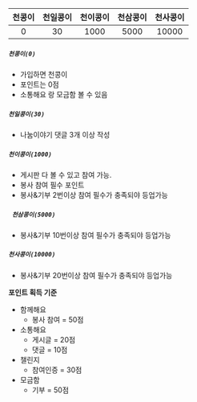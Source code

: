 | 천콩이  | 천일콩이 | 천이콩이 | 천삼콩이 | 천사콩이  |
| :--: | :--: | :--: | :--: | :---: |
|  0   |  30  | 1000 | 5000 | 10000 |

##### ` 천콩이(0) `

- 가입하면 천콩이  
- 포인트는 0점
- 소통해요 랑 모금함 볼 수 있음

##### ` 천일콩이(30) `

- 나눔이야기 댓글 3개 이상 작성

##### ` 천이콩이(1000) `

- 게시판 다 볼 수 있고 참여 가능.
- 봉사 참여 필수 포인트
- 봉사&기부 2번이상 참여 필수가 충족되야 등업가능

##### ` 천삼콩이(5000)` 

- 봉사&기부 10번이상 참여 필수가 충족되야 등업가능

##### ` 천사콩이(10000) `

- 봉사&기부 20번이상 참여 필수가 충족되야 등업가능



**포인트 획득 기준**

- 함께해요
  - 봉사 참여 = 50점
- 소통해요
  - 게시글 = 20점
  - 댓글 = 10점
- 챌린지
  - 참여인증 = 30점
- 모금함
  - 기부 = 50점